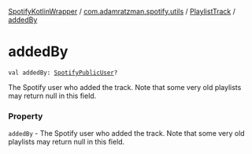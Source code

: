 [SpotifyKotlinWrapper](../../index.md) / [com.adamratzman.spotify.utils](../index.md) / [PlaylistTrack](index.md) / [addedBy](./added-by.md)

# addedBy

`val addedBy: `[`SpotifyPublicUser`](../-spotify-public-user/index.md)`?`

The Spotify user who added the track. Note that some very old playlists may return null in this field.

### Property

`addedBy` - The Spotify user who added the track. Note that some very old playlists may return null in this field.